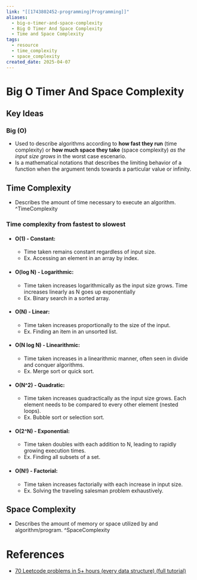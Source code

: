 ```yaml
---
link: "[[1743802452-programming|Programming]]"
aliases:
  - big-o-timer-and-space-complexity
  - Big O Timer And Space Complexity
  - Time and Space Complexity
tags:
  - resource
  - time_complexity
  - space_complexity
created_date: 2025-04-07
---
```

# Big O Timer And Space Complexity
## Key Ideas
### Big (O)
- Used to describe algorithms according to **how fast they run** (time complexity) or **how much space they take** (space complexity) *as the input size grows* in the worst case escenario.
- Is a mathematical notations that describes the limiting behavior of a function when the argument tends towards a particular value or infinity.
## Time Complexity
- Describes the amount of time necessary to execute an algorithm.
^TimeComplexity
### Time complexity from fastest to slowest
- #### O(1) - Constant:
	- Time taken remains constant regardless of input size.
	- Ex. Accessing an element in an array by index.
- #### O(log N) - Logarithmic:
	- Time taken increases logarithmically as the input size grows. Time increases linearly as N goes up exponentially
	- Ex. Binary search in a sorted array.
- #### O(N) - Linear:
	- Time taken increases proportionally to the size of the input.
	- Ex. Finding an item in an unsorted list.
- #### O(N log N) - Linearithmic:
	- Time taken increases in a linearithmic manner, often seen in divide and conquer algorithms.
	- Ex. Merge sort or quick sort.
- #### O(N^2) - Quadratic:
	- Time taken increases quadractically as the input size grows. Each element needs to be compared to every other element (nested loops).
	- Ex. Bubble sort or selection sort.
- #### O(2^N) - Exponential:
	- Time taken doubles with each addition to N, leading to rapidly growing execution times.
	- Ex. Finding all subsets of a set.
- #### O(N!) - Factorial:
	- Time taken increases factorially with each increase in input size.
	- Ex. Solving the traveling salesman problem exhaustively.
## Space Complexity
- Describes the amount of memory or space utilized by and algorithm/program.
^SpaceComplexity
# References
- [70 Leetcode problems in 5+ hours (every data structure) (full tutorial)](https://www.youtube.com/watch?v=lvO88XxNAzs&t=133s)